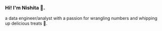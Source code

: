 ### Hi! I'm Nishita 👋. 

a data engineer/analyst with a passion for wrangling numbers and whipping up delicious treats 🧁.
